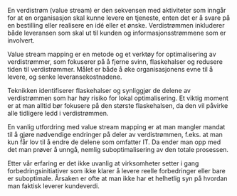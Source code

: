 En verdistrøm (value stream) er den sekvensen med aktiviteter som inngår for at en organisasjon skal kunne levere en tjeneste, enten det er å svare på en bestilling eller realisere en idé eller et ønske. Verdistrømmen inkluderer både leveransen som skal ut til kunden og informasjonsstrømmene som er involvert.

Value stream mapping er en metode og et verktøy for optimalisering av verdistrømmer, som fokuserer på å fjerne svinn, flaskehalser og redusere tiden til verdistrømmer. Målet er både å øke organisasjonens evne til å levere, og senke leveransekostnadene.

Teknikken identifiserer flaskehalser og synliggjør de delene av verdistrømmen som har høy risiko for lokal optimalisering. Et viktig moment er at man alltid bør fokusere på den største flaskehalsen, da den vil påvirke alle tidligere ledd i verdistrømmen.

En vanlig utfordring med value stream mapping er at man mangler mandat til å gjøre nødvendige endringer på deler av verdistrømmen, f.eks. at man kun får lov til å endre de delene som omfatter IT. Da ender man opp med det man prøver å unngå, nemlig suboptimalisering av den totale prosessen.

Etter vår erfaring er det ikke uvanlig at virksomheter setter i gang forbedringsinitiativer som ikke klarer å levere reelle forbedringer eller bare er suboptimale. Årsaken er ofte at man ikke har et helhetlig syn på hvordan man faktisk leverer kundeverdi.